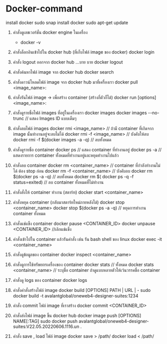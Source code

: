 # Docker-command
install docker sudo snap install docker
sudo apt-get update

1) คำสั่งดูเลขเวอร์ชั่น docker engine ในเครื่อง
	- docker -v 

2) คำสั่งล็อกอินเข้าไปใน docker hub (ที่เก็บไฟล์ image ของ docker)
	docker login

3) คำสั่ง logout ออกจาก docker hub ...บาย บาย
	docker logout 

4) คำสั่งค้นหาไฟล์ image จาก docker hub
	docker search <IMAGE>

5) คำสั่งดาวน์โหลดไฟล์ image จาก docker hub มาที่เครื่องเรา
	docker pull <image_name>:<tag> 

6) คำสั่งรันไฟล์ image  -> เพื่อสร้าง container (สร้างกี่ตัวก็ได้)
	docker run [options] <image_name>:<tag>

7) คำสั่งดูรายชื่อไฟล์ images ที่อยู่ในเครื่องเรา
	docker images
	docker images --no-trunc // แสดง Images ID แบบเต็มๆ

8) คำสั่งลบไฟล์ images 
	docker rmi <image_name> // ถ้ามี container ที่เกิดจาก image นั้นทำงานอยู่จะลบไม่ได้
	docker rmi -f <image_name> // บังคับให้ลบ
	docker rmi -f $(docker images -a -q) // ลบทั้งหมด

9) คำสั่งดูรายชื่อ container 
	docker ps // แสดง container ที่ทำงานอยู่
	docker ps -a // แสดงรายการ container ทั้งหมดที่ทำงานอยู่และหยุดทำงานไปแล้ว

10) คำสั่งลบ container
	docker rm <container_name> // container ที่กำลังทำงานไม่ได้ ต้อง stop ก่อน
	docker rm -f <container_name> // บังคับลบ
	docker rm $(docker ps -a -q) // ลบทั้งหมด
	docker rm $( docker ps -q -f status=exited) // ลบ container ทั้งหมดที่ไม่ทำงาน

11) คำสั่งสั่งให้ container ทำงาน (สตาร์ท)
	docker start <container_name>

12) คำสั่งหยุด container (กลับมาสตาร์ทใหม่ภายหลังได้)
	docker stop <container_name>
	docker stop $(docker ps -a -q) // หยุดการทำงาน container ทั้งหมด

13) คำสั่งแช่แข็ง container
	docker pause <CONTAINER_ID> 
	docker unpause <CONTAINER_ID> //เลิกแช่แข็ง

14) คำสั่งเข้าไปใน container แล้วรันคำสั่ง เช่น รัน bash shell ของ linux
	docker exec -it <container_name> <command>

14) คำสั่งดูข้อมูลของ container
	docker inspect <container_name>

15) คำสั่งดูการใช้ทรัพยกรเครื่องของ container
	docker stats // ทั้งหมด
	docker stats <container_name> // ระบุชื่อ container ถ้าดูแบบหลายตัวให้เว้นวรรคชื่อ container

16) คำสั่งดู logs ของ container
	docker logs 

16) คำสั่งคำสั่งสร้างไฟล์ image
	docker build [OPTIONS] PATH | URL | -
	sudo docker build -t avalantglobal/oneweb4-designer-suites:1234

17) คำสั่ง commit ไฟล์ image ที่เราสร้าง
	docker commit  <CONTAINER_ID> <NEW IMAGE NAME>

18) คำสั่งส่งไฟล์ image  ขึ้น docker hub
	docker image push [OPTIONS] NAME[:TAG]
	sudo docker push avalantglobal/oneweb4-designer-suites:V22.05.20220606.1116.un .

19) คำสั่ง save , load ไฟล์ image
	docker save <imagesname> > /path/<name>
	docker load < /path/<name>

